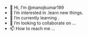 - 👋 Hi, I’m @manojkumar199
- 👀 I’m interested in .learn new things.
- 🌱 I’m currently learning .
- 💞️ I’m looking to collaborate on ...
- 📫 How to reach me ...

<!---
manojkumar199/manojkumar199 is a ✨ special ✨ repository because its `README.md` (this file) appears on your GitHub profile.
You can click the Preview link to take a look at your changes.
--->
